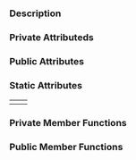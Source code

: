 ### Description


### Private Attributeds



### Public Attributes 


### Static Attributes 

|||
|-|-|
|||

### Private Member Functions 



### Public Member Functions









